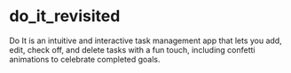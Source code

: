# do_it_revisited
Do It is an intuitive and interactive task management app that lets you add, edit, check off, and delete tasks with a fun touch, including confetti animations to celebrate completed goals.
